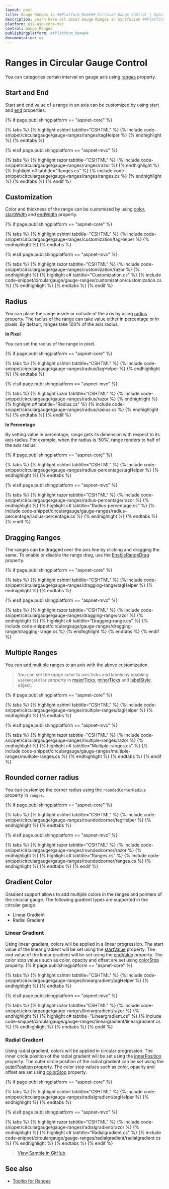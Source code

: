 ```yaml
---
layout: post
title: Gauge Ranges in ##Platform_Name## Circular Gauge Control | Syncfusion
description: Learn here all about Gauge Ranges in Syncfusion ##Platform_Name## Circular Gauge control of Syncfusion Essential JS 2 and more.
platform: ej2-asp-core-mvc
control: Gauge Ranges
publishingplatform: ##Platform_Name##
documentation: ug
---
```


# Ranges in Circular Gauge Control

You can categories certain interval on gauge axis using [ranges](https://help.syncfusion.com/cr/aspnetcore-js2/Syncfusion.EJ2.CircularGauge.CircularGaugeRange.html) property.

## Start and End

Start and end value of a range in an axis can be customized by using [start](https://help.syncfusion.com/cr/aspnetcore-js2/Syncfusion.EJ2.CircularGauge.CircularGaugeRange.html#Syncfusion_EJ2_CircularGauge_CircularGaugeRange_Start) and [end](https://help.syncfusion.com/cr/aspnetcore-js2/Syncfusion.EJ2.CircularGauge.CircularGaugeRange.html#Syncfusion_EJ2_CircularGauge_CircularGaugeRange_End) properties.

{% if page.publishingplatform == "aspnet-core" %}

{% tabs %}
{% highlight cshtml tabtitle="CSHTML" %}
{% include code-snippet/circulargauge/gauge-ranges/ranges/tagHelper %}
{% endhighlight %}
{% endtabs %}

{% elsif page.publishingplatform == "aspnet-mvc" %}

{% tabs %}
{% highlight razor tabtitle="CSHTML" %}
{% include code-snippet/circulargauge/gauge-ranges/ranges/razor %}
{% endhighlight %}
{% highlight c# tabtitle="Ranges.cs" %}
{% include code-snippet/circulargauge/gauge-ranges/ranges/ranges.cs %}
{% endhighlight %}
{% endtabs %}
{% endif %}



## Customization

Color and thickness of the range can be customized by using [color](https://help.syncfusion.com/cr/aspnetcore-js2/Syncfusion.EJ2.CircularGauge.CircularGaugeRange.html#Syncfusion_EJ2_CircularGauge_CircularGaugeRange_Color), [startWidth](https://help.syncfusion.com/cr/aspnetcore-js2/Syncfusion.EJ2.CircularGauge.CircularGaugeRange.html#Syncfusion_EJ2_CircularGauge_CircularGaugeRange_StartWidth) and [endWidth](https://help.syncfusion.com/cr/aspnetcore-js2/Syncfusion.EJ2.CircularGauge.CircularGaugeRange.html#Syncfusion_EJ2_CircularGauge_CircularGaugeRange_EndWidth) property.

{% if page.publishingplatform == "aspnet-core" %}

{% tabs %}
{% highlight cshtml tabtitle="CSHTML" %}
{% include code-snippet/circulargauge/gauge-ranges/customization/tagHelper %}
{% endhighlight %}
{% endtabs %}

{% elsif page.publishingplatform == "aspnet-mvc" %}

{% tabs %}
{% highlight razor tabtitle="CSHTML" %}
{% include code-snippet/circulargauge/gauge-ranges/customization/razor %}
{% endhighlight %}
{% highlight c# tabtitle="Customization.cs" %}
{% include code-snippet/circulargauge/gauge-ranges/customization/customization.cs %}
{% endhighlight %}
{% endtabs %}
{% endif %}



<!-- markdownlint-disable MD036 -->

## Radius

You can place the range inside or outside of the axis by using [radius](https://help.syncfusion.com/cr/aspnetcore-js2/Syncfusion.EJ2.CircularGauge.CircularGaugeRange.html#Syncfusion_EJ2_CircularGauge_CircularGaugeRange_Radius) property. The radius of the range can take value either in percentage or in pixels. By default, ranges take 100% of the axis radius.

**In Pixel**

You can set the radius of the range in pixel.

{% if page.publishingplatform == "aspnet-core" %}

{% tabs %}
{% highlight cshtml tabtitle="CSHTML" %}
{% include code-snippet/circulargauge/gauge-ranges/radius/tagHelper %}
{% endhighlight %}
{% endtabs %}

{% elsif page.publishingplatform == "aspnet-mvc" %}

{% tabs %}
{% highlight razor tabtitle="CSHTML" %}
{% include code-snippet/circulargauge/gauge-ranges/radius/razor %}
{% endhighlight %}
{% highlight c# tabtitle="Radius.cs" %}
{% include code-snippet/circulargauge/gauge-ranges/radius/radius.cs %}
{% endhighlight %}
{% endtabs %}
{% endif %}



<!-- markdownlint-disable MD036 -->

**In Percentage**

By setting value in percentage, range gets its dimension with respect to its axis radius. For example, when the radius is ‘50%’, range renders to half of the axis radius.

{% if page.publishingplatform == "aspnet-core" %}

{% tabs %}
{% highlight cshtml tabtitle="CSHTML" %}
{% include code-snippet/circulargauge/gauge-ranges/radius-percentage/tagHelper %}
{% endhighlight %}
{% endtabs %}

{% elsif page.publishingplatform == "aspnet-mvc" %}

{% tabs %}
{% highlight razor tabtitle="CSHTML" %}
{% include code-snippet/circulargauge/gauge-ranges/radius-percentage/razor %}
{% endhighlight %}
{% highlight c# tabtitle="Radius-percentage.cs" %}
{% include code-snippet/circulargauge/gauge-ranges/radius-percentage/radius-percentage.cs %}
{% endhighlight %}
{% endtabs %}
{% endif %}



## Dragging Ranges

The ranges can be dragged over the axis line by clicking and dragging the same. To enable or disable the range drag, use the [EnableRangeDrag](https://help.syncfusion.com/cr/aspnetcore-js2/Syncfusion.EJ2.CircularGauge.CircularGauge.html#Syncfusion_EJ2_CircularGauge_CircularGauge_EnableRangeDrag) property.

{% if page.publishingplatform == "aspnet-core" %}

{% tabs %}
{% highlight cshtml tabtitle="CSHTML" %}
{% include code-snippet/circulargauge/gauge-ranges/dragging-range/tagHelper %}
{% endhighlight %}
{% endtabs %}

{% elsif page.publishingplatform == "aspnet-mvc" %}

{% tabs %}
{% highlight razor tabtitle="CSHTML" %}
{% include code-snippet/circulargauge/gauge-ranges/dragging-range/razor %}
{% endhighlight %}
{% highlight c# tabtitle="Dragging-range.cs" %}
{% include code-snippet/circulargauge/gauge-ranges/dragging-range/dragging-range.cs %}
{% endhighlight %}
{% endtabs %}
{% endif %}



## Multiple Ranges

You can add multiple ranges to an axis with the above customization.

> You can set the range color to axis ticks and labels by enabling `useRangeColor` property in [majorTicks](https://help.syncfusion.com/cr/aspnetcore-js2/Syncfusion.EJ2.CircularGauge.CircularGaugeTick.html), [minorTicks](https://help.syncfusion.com/cr/aspnetcore-js2/Syncfusion.EJ2.CircularGauge.CircularGaugeTick.html) and [labelStyle](https://help.syncfusion.com/cr/aspnetcore-js2/Syncfusion.EJ2.CircularGauge.CircularGaugeLabel.html) object.

{% if page.publishingplatform == "aspnet-core" %}

{% tabs %}
{% highlight cshtml tabtitle="CSHTML" %}
{% include code-snippet/circulargauge/gauge-ranges/multiple-ranges/tagHelper %}
{% endhighlight %}
{% endtabs %}

{% elsif page.publishingplatform == "aspnet-mvc" %}

{% tabs %}
{% highlight razor tabtitle="CSHTML" %}
{% include code-snippet/circulargauge/gauge-ranges/multiple-ranges/razor %}
{% endhighlight %}
{% highlight c# tabtitle="Multiple-ranges.cs" %}
{% include code-snippet/circulargauge/gauge-ranges/multiple-ranges/multiple-ranges.cs %}
{% endhighlight %}
{% endtabs %}
{% endif %}



## Rounded corner radius

You can customize the corner radius using the `roundedCornerRadius` property in `ranges`.

{% if page.publishingplatform == "aspnet-core" %}

{% tabs %}
{% highlight cshtml tabtitle="CSHTML" %}
{% include code-snippet/circulargauge/gauge-ranges/roundedcorner/tagHelper %}
{% endhighlight %}
{% endtabs %}

{% elsif page.publishingplatform == "aspnet-mvc" %}

{% tabs %}
{% highlight razor tabtitle="CSHTML" %}
{% include code-snippet/circulargauge/gauge-ranges/roundedcorner/razor %}
{% endhighlight %}
{% highlight c# tabtitle="Ranges.cs" %}
{% include code-snippet/circulargauge/gauge-ranges/roundedcorner/ranges.cs %}
{% endhighlight %}
{% endtabs %}
{% endif %}



## Gradient Color

Gradient support allows to add multiple colors in the ranges and pointers of the circular gauge. The following gradient types are supported in the circular gauge.

* Linear Gradient
* Radial Gradient

### Linear Gradient

Using linear gradient, colors will be applied in a linear progression. The start value of the linear gradient will be set using the [startValue](https://help.syncfusion.com/cr/aspnetcore-js2/Syncfusion.EJ2.CircularGauge.CircularGaugeLinearGradient.html#Syncfusion_EJ2_CircularGauge_CircularGaugeLinearGradient_StartValue) property. The end value of the linear gradient will be set using the [endValue](https://help.syncfusion.com/cr/aspnetcore-js2/Syncfusion.EJ2.CircularGauge.CircularGaugeLinearGradient.html#Syncfusion_EJ2_CircularGauge_CircularGaugeLinearGradient_EndValue) property. The color stop values such as color, opacity and offset are set using [colorStop](https://help.syncfusion.com/cr/aspnetcore-js2/Syncfusion.EJ2.CircularGauge.CircularGaugeLinearGradient.html#Syncfusion_EJ2_CircularGauge_CircularGaugeLinearGradient_ColorStop) property.
{% if page.publishingplatform == "aspnet-core" %}

{% tabs %}
{% highlight cshtml tabtitle="CSHTML" %}
{% include code-snippet/circulargauge/gauge-ranges/lineargradient/tagHelper %}
{% endhighlight %}
{% endtabs %}

{% elsif page.publishingplatform == "aspnet-mvc" %}

{% tabs %}
{% highlight razor tabtitle="CSHTML" %}
{% include code-snippet/circulargauge/gauge-ranges/lineargradient/razor %}
{% endhighlight %}
{% highlight c# tabtitle="Lineargradient.cs" %}
{% include code-snippet/circulargauge/gauge-ranges/lineargradient/lineargradient.cs %}
{% endhighlight %}
{% endtabs %}
{% endif %}



### Radial Gradient

Using radial gradient, colors will be applied in circular progression. The inner circle position of the radial gradient will be set using the [innerPosition](https://help.syncfusion.com/cr/aspnetcore-js2/Syncfusion.EJ2.CircularGauge.CircularGaugeRadialGradient.html#Syncfusion_EJ2_CircularGauge_CircularGaugeRadialGradient_InnerPosition) property. The outer circle position of the radial gradient can be set using the [outerPosition](https://help.syncfusion.com/cr/aspnetcore-js2/Syncfusion.EJ2.CircularGauge.CircularGaugeRadialGradient.html#Syncfusion_EJ2_CircularGauge_CircularGaugeRadialGradient_OuterPosition) property. The color stop values such as color, opacity and offset are set using [colorStop](https://help.syncfusion.com/cr/aspnetcore-js2/Syncfusion.EJ2.CircularGauge.CircularGaugeRadialGradient.html#Syncfusion_EJ2_CircularGauge_CircularGaugeRadialGradient_ColorStop) property.

{% if page.publishingplatform == "aspnet-core" %}

{% tabs %}
{% highlight cshtml tabtitle="CSHTML" %}
{% include code-snippet/circulargauge/gauge-ranges/radialgradient/tagHelper %}
{% endhighlight %}
{% endtabs %}

{% elsif page.publishingplatform == "aspnet-mvc" %}

{% tabs %}
{% highlight razor tabtitle="CSHTML" %}
{% include code-snippet/circulargauge/gauge-ranges/radialgradient/razor %}
{% endhighlight %}
{% highlight c# tabtitle="Radialgradient.cs" %}
{% include code-snippet/circulargauge/gauge-ranges/radialgradient/radialgradient.cs %}
{% endhighlight %}
{% endtabs %}
{% endif %}

> [View Sample in GitHub](https://github.com/SyncfusionExamples/ASP-NET-Core-UG-Examples/tree/main/CircularGauge/CircularGaugeUGSample).

## See also

* [Tooltip for Ranges](gauge-user-interaction/#tooltip-for-ranges)
